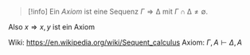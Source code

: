 >[!info] Ein *Axiom* ist eine Sequenz $Γ ⇒ ∆$ mit $Γ ∩ ∆ \ne ∅$.

Also $x ⇒ x,y$ ist ein Axiom

Wiki: https://en.wikipedia.org/wiki/Sequent_calculus
Axiom: ${\displaystyle \Gamma ,A\vdash \Delta ,A}$
